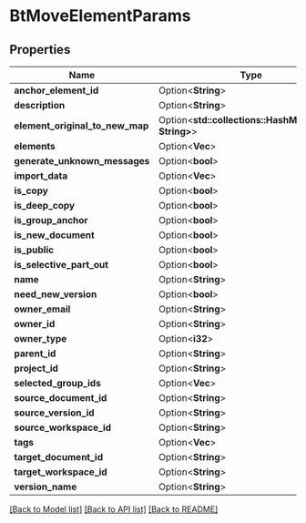 # BtMoveElementParams

## Properties

Name | Type | Description | Notes
------------ | ------------- | ------------- | -------------
**anchor_element_id** | Option<**String**> |  | [optional]
**description** | Option<**String**> |  | [optional]
**element_original_to_new_map** | Option<**std::collections::HashMap<String, String>**> |  | [optional]
**elements** | Option<**Vec<String>**> |  | [optional]
**generate_unknown_messages** | Option<**bool**> |  | [optional]
**import_data** | Option<**Vec<String>**> |  | [optional]
**is_copy** | Option<**bool**> |  | [optional]
**is_deep_copy** | Option<**bool**> |  | [optional]
**is_group_anchor** | Option<**bool**> |  | [optional]
**is_new_document** | Option<**bool**> |  | [optional]
**is_public** | Option<**bool**> |  | [optional]
**is_selective_part_out** | Option<**bool**> |  | [optional]
**name** | Option<**String**> |  | [optional]
**need_new_version** | Option<**bool**> |  | [optional]
**owner_email** | Option<**String**> |  | [optional]
**owner_id** | Option<**String**> |  | [optional]
**owner_type** | Option<**i32**> |  | [optional]
**parent_id** | Option<**String**> |  | [optional]
**project_id** | Option<**String**> |  | [optional]
**selected_group_ids** | Option<**Vec<String>**> |  | [optional]
**source_document_id** | Option<**String**> |  | [optional]
**source_version_id** | Option<**String**> |  | [optional]
**source_workspace_id** | Option<**String**> |  | [optional]
**tags** | Option<**Vec<String>**> |  | [optional]
**target_document_id** | Option<**String**> |  | [optional]
**target_workspace_id** | Option<**String**> |  | [optional]
**version_name** | Option<**String**> |  | [optional]

[[Back to Model list]](../README.md#documentation-for-models) [[Back to API list]](../README.md#documentation-for-api-endpoints) [[Back to README]](../README.md)


